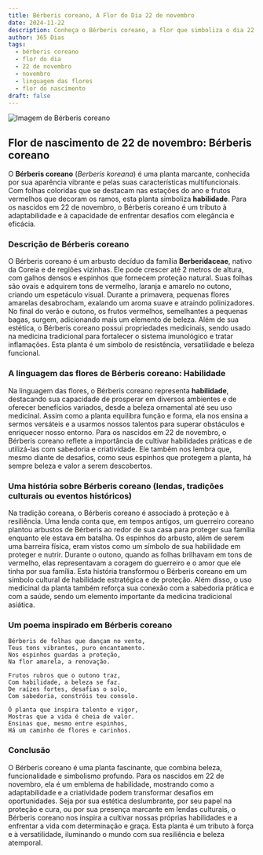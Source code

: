 ```yaml
---
title: Bérberis coreano, A Flor do Dia 22 de novembro
date: 2024-11-22
description: Conheça o Bérberis coreano, a flor que simboliza o dia 22 de novembro e seu significado 'Habilidade'. Explore a beleza e o simbolismo desta flor encantadora.
author: 365 Dias
tags:
  - bérberis coreano
  - flor do dia
  - 22 de novembro
  - novembro
  - linguagem das flores
  - flor do nascimento
draft: false
---
```


![Imagem de Bérberis coreano](https://cdn.pixabay.com/photo/2023/06/01/07/04/flowers-8032934_640.jpg#center)


## Flor de nascimento de 22 de novembro: Bérberis coreano

O **Bérberis coreano** (_Berberis koreana_) é uma planta marcante, conhecida por sua aparência vibrante e pelas suas características multifuncionais. Com folhas coloridas que se destacam nas estações do ano e frutos vermelhos que decoram os ramos, esta planta simboliza **habilidade**. Para os nascidos em 22 de novembro, o Bérberis coreano é um tributo à adaptabilidade e à capacidade de enfrentar desafios com elegância e eficácia.

### Descrição de Bérberis coreano

O Bérberis coreano é um arbusto decíduo da família **Berberidaceae**, nativo da Coreia e de regiões vizinhas. Ele pode crescer até 2 metros de altura, com galhos densos e espinhos que fornecem proteção natural. Suas folhas são ovais e adquirem tons de vermelho, laranja e amarelo no outono, criando um espetáculo visual. Durante a primavera, pequenas flores amarelas desabrocham, exalando um aroma suave e atraindo polinizadores. No final do verão e outono, os frutos vermelhos, semelhantes a pequenas bagas, surgem, adicionando mais um elemento de beleza. Além de sua estética, o Bérberis coreano possui propriedades medicinais, sendo usado na medicina tradicional para fortalecer o sistema imunológico e tratar inflamações. Esta planta é um símbolo de resistência, versatilidade e beleza funcional.

### A linguagem das flores de Bérberis coreano: Habilidade

Na linguagem das flores, o Bérberis coreano representa **habilidade**, destacando sua capacidade de prosperar em diversos ambientes e de oferecer benefícios variados, desde a beleza ornamental até seu uso medicinal. Assim como a planta equilibra função e forma, ela nos ensina a sermos versáteis e a usarmos nossos talentos para superar obstáculos e enriquecer nosso entorno. Para os nascidos em 22 de novembro, o Bérberis coreano reflete a importância de cultivar habilidades práticas e de utilizá-las com sabedoria e criatividade. Ele também nos lembra que, mesmo diante de desafios, como seus espinhos que protegem a planta, há sempre beleza e valor a serem descobertos.

### Uma história sobre Bérberis coreano (lendas, tradições culturais ou eventos históricos)

Na tradição coreana, o Bérberis coreano é associado à proteção e à resiliência. Uma lenda conta que, em tempos antigos, um guerreiro coreano plantou arbustos de Bérberis ao redor de sua casa para proteger sua família enquanto ele estava em batalha. Os espinhos do arbusto, além de serem uma barreira física, eram vistos como um símbolo de sua habilidade em proteger e nutrir. Durante o outono, quando as folhas brilhavam em tons de vermelho, elas representavam a coragem do guerreiro e o amor que ele tinha por sua família. Esta história transformou o Bérberis coreano em um símbolo cultural de habilidade estratégica e de proteção. Além disso, o uso medicinal da planta também reforça sua conexão com a sabedoria prática e com a saúde, sendo um elemento importante da medicina tradicional asiática.

### Um poema inspirado em Bérberis coreano

```
Bérberis de folhas que dançam no vento,  
Teus tons vibrantes, puro encantamento.  
Nos espinhos guardas a proteção,  
Na flor amarela, a renovação.  

Frutos rubros que o outono traz,  
Com habilidade, a beleza se faz.  
De raízes fortes, desafias o solo,  
Com sabedoria, constróis teu consolo.  

Ó planta que inspira talento e vigor,  
Mostras que a vida é cheia de valor.  
Ensinas que, mesmo entre espinhos,  
Há um caminho de flores e carinhos.  
```

### Conclusão

O Bérberis coreano é uma planta fascinante, que combina beleza, funcionalidade e simbolismo profundo. Para os nascidos em 22 de novembro, ela é um emblema de habilidade, mostrando como a adaptabilidade e a criatividade podem transformar desafios em oportunidades. Seja por sua estética deslumbrante, por seu papel na proteção e cura, ou por sua presença marcante em lendas culturais, o Bérberis coreano nos inspira a cultivar nossas próprias habilidades e a enfrentar a vida com determinação e graça. Esta planta é um tributo à força e à versatilidade, iluminando o mundo com sua resiliência e beleza atemporal.
